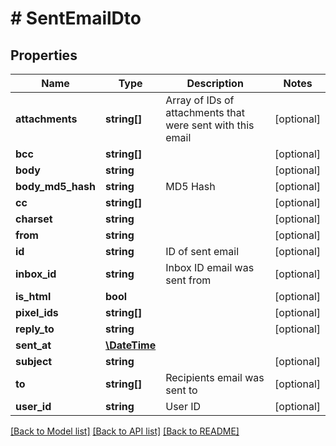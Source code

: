 # # SentEmailDto

## Properties

Name | Type | Description | Notes
------------ | ------------- | ------------- | -------------
**attachments** | **string[]** | Array of IDs of attachments that were sent with this email | [optional] 
**bcc** | **string[]** |  | [optional] 
**body** | **string** |  | [optional] 
**body_md5_hash** | **string** | MD5 Hash | [optional] 
**cc** | **string[]** |  | [optional] 
**charset** | **string** |  | [optional] 
**from** | **string** |  | [optional] 
**id** | **string** | ID of sent email | [optional] 
**inbox_id** | **string** | Inbox ID email was sent from | [optional] 
**is_html** | **bool** |  | [optional] 
**pixel_ids** | **string[]** |  | [optional] 
**reply_to** | **string** |  | [optional] 
**sent_at** | [**\DateTime**](\DateTime) |  | 
**subject** | **string** |  | [optional] 
**to** | **string[]** | Recipients email was sent to | [optional] 
**user_id** | **string** | User ID | [optional] 

[[Back to Model list]](../../README#documentation-for-models) [[Back to API list]](../../README#documentation-for-api-endpoints) [[Back to README]](../../README)


